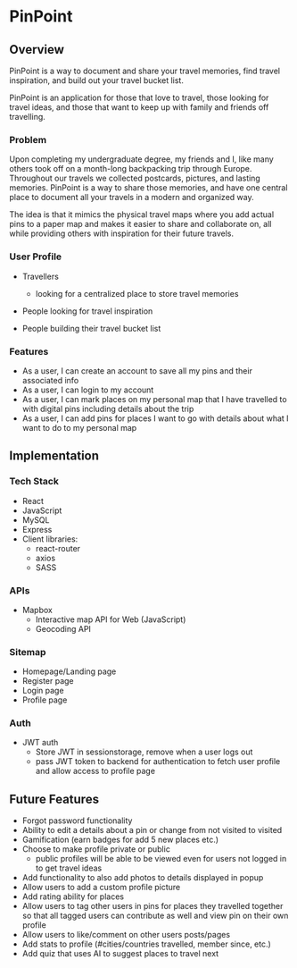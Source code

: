 # PinPoint

## Overview

PinPoint is a way to document and share your travel memories, find travel inspiration, and build out your travel bucket list.

PinPoint is an application for those that love to travel, those looking for travel ideas, and those that want to keep up with family and friends off travelling.

### Problem

Upon completing my undergraduate degree, my friends and I, like many others took off on a month-long backpacking trip through Europe. Throughout our travels we collected postcards, pictures, and lasting memories. PinPoint is a way to share those memories, and have one central place to document all your travels in a modern and organized way.

The idea is that it mimics the physical travel maps where you add actual pins to a paper map and makes it easier to share and collaborate on, all while providing others with inspiration for their future travels.

### User Profile

- Travellers

  - looking for a centralized place to store travel memories

- People looking for travel inspiration
- People building their travel bucket list

### Features

- As a user, I can create an account to save all my pins and their associated info
- As a user, I can login to my account
- As a user, I can mark places on my personal map that I have travelled to with digital pins including details about the trip
- As a user, I can add pins for places I want to go with details about what I want to do to my personal map

## Implementation

### Tech Stack

- React
- JavaScript
- MySQL
- Express
- Client libraries:
  - react-router
  - axios
  - SASS

### APIs

- Mapbox
  - Interactive map API for Web (JavaScript)
  - Geocoding API

### Sitemap

- Homepage/Landing page
- Register page
- Login page
- Profile page

### Auth

- JWT auth
  - Store JWT in sessionstorage, remove when a user logs out
  - pass JWT token to backend for authentication to fetch user profile and allow access to profile page

## Future Features

- Forgot password functionality
- Ability to edit a details about a pin or change from not visited to visited
- Gamification (earn badges for add 5 new places etc.)
- Choose to make profile private or public
  - public profiles will be able to be viewed even for users not logged in to get travel ideas
- Add functionality to also add photos to details displayed in popup
- Allow users to add a custom profile picture
- Add rating ability for places
- Allow users to tag other users in pins for places they travelled together so that all tagged users can contribute as well and view pin on their own profile
- Allow users to like/comment on other users posts/pages
- Add stats to profile (#cities/countries travelled, member since, etc.)
- Add quiz that uses AI to suggest places to travel next
